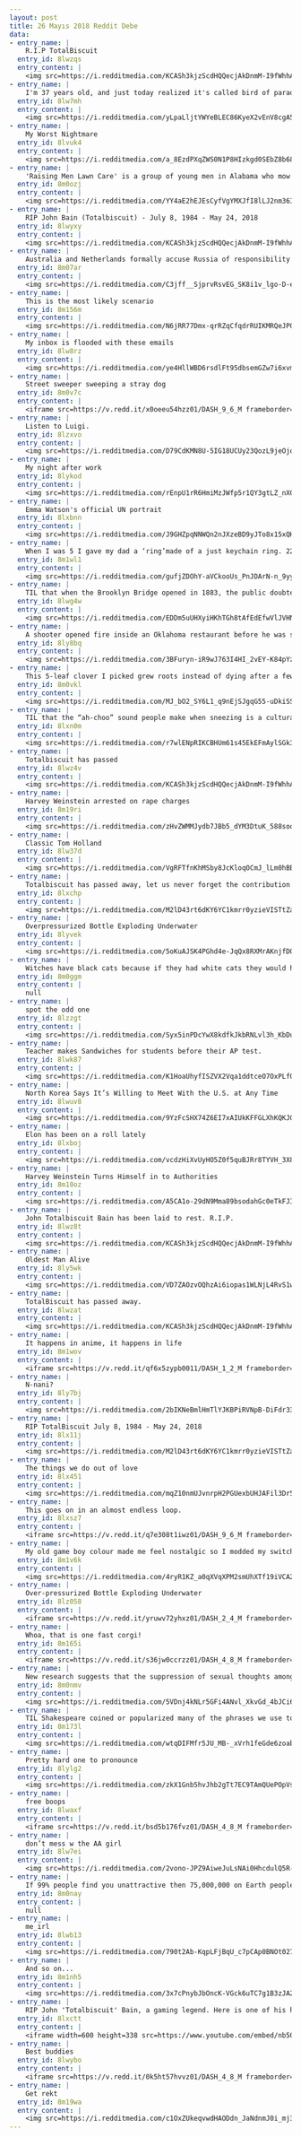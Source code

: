 ```yaml
---
layout: post
title: 26 Mayıs 2018 Reddit Debe
data:
- entry_name: |
    R.I.P TotalBiscuit
  entry_id: 8lwzqs
  entry_content: |
    <img src=https://i.redditmedia.com/KCASh3kjzScdHQQecjAkDnmM-I9fWhhAh6iMr_BOo_o.jpg?s=ec80714a92ab4955a4dc462125dd9706 frameborder=0>
- entry_name: |
    I'm 37 years old, and just today realized it's called bird of paradise because it looks like the left picture, not the right...
  entry_id: 8lw7mh
  entry_content: |
    <img src=https://i.redditmedia.com/yLpaLljtYWYeBLEC86KyeX2vEnV8cgA5is9HvHLFm_8.jpg?s=263d684f7c86fb13747e185ec76e0097 frameborder=0>
- entry_name: |
    My Worst Nightmare
  entry_id: 8lvuk4
  entry_content: |
    <img src=https://i.redditmedia.com/a_8EzdPXqZWS0N1P8HIzkgd0SEbZ8b68zfvZ5gX-bnw.jpg?s=bb8c26a1a49c382633efa1ec6dfd97cb frameborder=0>
- entry_name: |
    'Raising Men Lawn Care' is a group of young men in Alabama who mow the lawns of the elderly and handicapped people, free of charge.
  entry_id: 8m0ozj
  entry_content: |
    <img src=https://i.redditmedia.com/YY4aE2hEJEsCyfVgYMXJfI8lLJ2nm36IBWjylhPJLNo.jpg?s=6cd4b2ec8b3c35ba9050672b4d464494 frameborder=0>
- entry_name: |
    RIP John Bain (Totalbiscuit) - July 8, 1984 - May 24, 2018
  entry_id: 8lwyxy
  entry_content: |
    <img src=https://i.redditmedia.com/KCASh3kjzScdHQQecjAkDnmM-I9fWhhAh6iMr_BOo_o.jpg?s=ec80714a92ab4955a4dc462125dd9706 frameborder=0>
- entry_name: |
    Australia and Netherlands formally accuse Russia of responsibility for downing MH17 passenger jet in 2014
  entry_id: 8m07ar
  entry_content: |
    <img src=https://i.redditmedia.com/C3jff__SjprvRsvEG_SK8i1v_lgo-D-ehYJYwZkUJPg.jpg?s=00a79ca7c70e90b2308c3ae33e4dc8b3 frameborder=0>
- entry_name: |
    This is the most likely scenario
  entry_id: 8m156m
  entry_content: |
    <img src=https://i.redditmedia.com/N6jRR77Dmx-qrRZqCfqdrRUIKMRQeJP03tJFAgk4eCs.jpg?s=8cc4853a54e3423d971bc8966055e0f9 frameborder=0>
- entry_name: |
    My inbox is flooded with these emails
  entry_id: 8lw8rz
  entry_content: |
    <img src=https://i.redditmedia.com/ye4HllWBD6rsdlFt95dbsemGZw7i6xvmDpgtID_U7T4.jpg?s=cf9f0c7fabc42c1a33c137527874acd2 frameborder=0>
- entry_name: |
    Street sweeper sweeping a stray dog
  entry_id: 8m0v7c
  entry_content: |
    <iframe src=https://v.redd.it/x0oeeu54hzz01/DASH_9_6_M frameborder=0></iframe>
- entry_name: |
    Listen to Luigi.
  entry_id: 8lzxvo
  entry_content: |
    <img src=https://i.redditmedia.com/D79CdKMN8U-5IG18UCUy23QozL9jeOjoTFx6M6eGztA.jpg?s=fc8e9767de05750eeba14accd87f4ffc frameborder=0>
- entry_name: |
    My night after work
  entry_id: 8lykod
  entry_content: |
    <img src=https://i.redditmedia.com/rEnpU1rR6HmiMzJWfp5r1QY3gtLZ_nX0cg4QEIJ51UU.jpg?s=f02582e43d8001c3cbb5ec32d04062a6 frameborder=0>
- entry_name: |
    Emma Watson's official UN portrait
  entry_id: 8lxbnn
  entry_content: |
    <img src=https://i.redditmedia.com/J9GHZpqNNWQn2nJXzeBD9yJTo8x15xQHdUxE2kIMXCY.jpg?s=980d295ec5950acc0024490cf9588a36 frameborder=0>
- entry_name: |
    When I was 5 I gave my dad a ‘ring’made of a just keychain ring. 22 years later, and he’s still wearing it
  entry_id: 8m1wl1
  entry_content: |
    <img src=https://i.redditmedia.com/gufjZDOhY-aVCkooUs_PnJDArN-n_9yyMS3Dr1ekoo8.jpg?s=4eaeaeadcafec4aa3bc6dd44813ef191 frameborder=0>
- entry_name: |
    TIL that when the Brooklyn Bridge opened in 1883, the public doubted the stability of the bridge. Six days later, a pedestrian fell, causing a woman to scream, which led to a stampede that killed 12. Public concern was only dispelled a year later when P.T. Barnum marched 21 elephants across it.
  entry_id: 8lwg4w
  entry_content: |
    <img src=https://i.redditmedia.com/EDDm5uUHXyiHKhTGh8tAfEdEfwVlJVHNiVFuy2FL8I4.jpg?s=52cf149976839cb03639c2edd8fba407 frameborder=0>
- entry_name: |
    A shooter opened fire inside an Oklahoma restaurant before he was shot and killed by an armed citizen
  entry_id: 8ly8bq
  entry_content: |
    <img src=https://i.redditmedia.com/3BFuryn-iR9wJ763I4HI_2vEY-K84pYzyIezRTEgur8.jpg?s=761008c498f238ff1d3aaef6d3adae5e frameborder=0>
- entry_name: |
    This 5-leaf clover I picked grew roots instead of dying after a few days like usual
  entry_id: 8m0vkl
  entry_content: |
    <img src=https://i.redditmedia.com/MJ_bO2_SY6L1_q9nEjSJgqG55-uDkiSSKXqHwynOtDo.jpg?s=2b136018999b902b6fea192fe1d324e0 frameborder=0>
- entry_name: |
    TIL that the “ah-choo” sound people make when sneezing is a cultural learned behavior. For example, in the Phillipines they instead say “ha-ching”, the Japanese say “hakashun”, and deaf people don’t add any sounds at all.
  entry_id: 8lxn0m
  entry_content: |
    <img src=https://i.redditmedia.com/r7wlENpRIKCBHUm61s45EkEFmAylSGk3pDGArOm0Tsk.jpg?s=41b98ab4cf77b12c4074bec35826f8a5 frameborder=0>
- entry_name: |
    Totalbiscuit has passed
  entry_id: 8lwz4v
  entry_content: |
    <img src=https://i.redditmedia.com/KCASh3kjzScdHQQecjAkDnmM-I9fWhhAh6iMr_BOo_o.jpg?s=ec80714a92ab4955a4dc462125dd9706 frameborder=0>
- entry_name: |
    Harvey Weinstein arrested on rape charges
  entry_id: 8m19ri
  entry_content: |
    <img src=https://i.redditmedia.com/zHvZWMMJydb7JBb5_dYM3DtuK_588soqMlG1fPPcN1U.jpg?s=c2758c3fe433dbdd99fa0fc896093049 frameborder=0>
- entry_name: |
    Classic Tom Holland
  entry_id: 8lw37d
  entry_content: |
    <img src=https://i.redditmedia.com/VgRFTfnKhMSby8JcKloqOCmJ_lLm0hBBi-IV5l8nCSQ.jpg?s=35dae9203b51a7d9970448b5d8f6eb64 frameborder=0>
- entry_name: |
    Totalbiscuit has passed away, let us never forget the contribution he has given this game among many others
  entry_id: 8lxchp
  entry_content: |
    <img src=https://i.redditmedia.com/M2lD43rt6dKY6YC1kmrr0yzieVISTtZauNYIgBbwhVs.jpg?s=65c70f8e7c305f6dcf26609191a314d3 frameborder=0>
- entry_name: |
    Overpressurized Bottle Exploding Underwater
  entry_id: 8lyvek
  entry_content: |
    <img src=https://i.redditmedia.com/5oKuAJSK4PGhd4e-JqQx8RXMrAKnjfDOOFD5eBZvT70.gif?fm=jpg&s=e41d33a6cfcbdec0d7b9887e1ec4a522 frameborder=0>
- entry_name: |
    Witches have black cats because if they had white cats they would have white cat hair all over their clothes.
  entry_id: 8m0ggm
  entry_content: |
    null
- entry_name: |
    spot the odd one
  entry_id: 8lzzgt
  entry_content: |
    <img src=https://i.redditmedia.com/Syx5inPDcYwX8kdfkJkbRNLvl3h_KbDuLVw7fIuba_U.jpg?s=46743db2019c660eb906689e79260c36 frameborder=0>
- entry_name: |
    Teacher makes Sandwiches for students before their AP test.
  entry_id: 8lwk87
  entry_content: |
    <img src=https://i.redditmedia.com/K1HoaUhyfISZVX2Vqa1ddtceO7OxPLfO602MBATmr-c.jpg?s=8cea5ec075bb8f5a87d7d7b57dd872e7 frameborder=0>
- entry_name: |
    North Korea Says It’s Willing to Meet With the U.S. at Any Time
  entry_id: 8lwuv8
  entry_content: |
    <img src=https://i.redditmedia.com/9YzFcSHX74Z6EI7xAIUkKFFGLXhKQKJG27xYJtrWRZ4.jpg?s=184ffc1cafd019e40effb3867242cd4d frameborder=0>
- entry_name: |
    Elon has been on a roll lately
  entry_id: 8lxboj
  entry_content: |
    <img src=https://i.redditmedia.com/vcdzHiXvUyHO5Z0f5quBJRr8TYVH_3X8liy1-1WtnQE.jpg?s=4c8d020023da6d94c613b1b4c81f2825 frameborder=0>
- entry_name: |
    Harvey Weinstein Turns Himself in to Authorities
  entry_id: 8m10oz
  entry_content: |
    <img src=https://i.redditmedia.com/A5CA1o-29dN9Mma89bsodahGc0eTkFJIltFHQ-TIsWg.jpg?s=c829bbdaa998df3bf9533cacea8c0012 frameborder=0>
- entry_name: |
    John Totalbiscuit Bain has been laid to rest. R.I.P.
  entry_id: 8lwz8t
  entry_content: |
    <img src=https://i.redditmedia.com/KCASh3kjzScdHQQecjAkDnmM-I9fWhhAh6iMr_BOo_o.jpg?s=ec80714a92ab4955a4dc462125dd9706 frameborder=0>
- entry_name: |
    Oldest Man Alive
  entry_id: 8ly5wk
  entry_content: |
    <img src=https://i.redditmedia.com/VD7ZAOzvOQhzAi6iopas1WLNjL4RvS1w02-vvWN2cl8.jpg?s=e18cb8f156b1cbb00826e68a998f5afd frameborder=0>
- entry_name: |
    TotalBiscuit has passed away.
  entry_id: 8lwzat
  entry_content: |
    <img src=https://i.redditmedia.com/KCASh3kjzScdHQQecjAkDnmM-I9fWhhAh6iMr_BOo_o.jpg?s=ec80714a92ab4955a4dc462125dd9706 frameborder=0>
- entry_name: |
    It happens in anime, it happens in life
  entry_id: 8m1wov
  entry_content: |
    <iframe src=https://v.redd.it/qf6x5zypb0011/DASH_1_2_M frameborder=0></iframe>
- entry_name: |
    N-nani?
  entry_id: 8ly7bj
  entry_content: |
    <img src=https://i.redditmedia.com/2bIKNeBmlHmTlYJKBPiRVNpB-DiFdr33HdkSHcznres.jpg?s=d6df66eaf2be8f23a11cf5e5cc958430 frameborder=0>
- entry_name: |
    RIP TotalBiscuit July 8, 1984 - May 24, 2018
  entry_id: 8lx11j
  entry_content: |
    <img src=https://i.redditmedia.com/M2lD43rt6dKY6YC1kmrr0yzieVISTtZauNYIgBbwhVs.jpg?s=65c70f8e7c305f6dcf26609191a314d3 frameborder=0>
- entry_name: |
    The things we do out of love
  entry_id: 8lx451
  entry_content: |
    <img src=https://i.redditmedia.com/mqZ10nmUJvnrpH2PGUexbUHJAFil3Dr5qySyDq6wKWg.jpg?s=9a14c6d4c381267b16ad0967615bbd2a frameborder=0>
- entry_name: |
    This goes on in an almost endless loop.
  entry_id: 8lxsz7
  entry_content: |
    <iframe src=https://v.redd.it/q7e308t1iwz01/DASH_9_6_M frameborder=0></iframe>
- entry_name: |
    My old game boy colour made me feel nostalgic so I modded my switch.
  entry_id: 8m1v6k
  entry_content: |
    <img src=https://i.redditmedia.com/4ryR1KZ_a0qXVqXPM2smUhXTf19iVCA2EdCb4At7Sm4.jpg?s=69dd20f9f7fdc45477f0f2388f101a05 frameborder=0>
- entry_name: |
    Over-pressurized Bottle Exploding Underwater
  entry_id: 8lz058
  entry_content: |
    <iframe src=https://v.redd.it/yruwv72yhxz01/DASH_2_4_M frameborder=0></iframe>
- entry_name: |
    Whoa, that is one fast corgi!
  entry_id: 8m165i
  entry_content: |
    <iframe src=https://v.redd.it/s36jw0ccrzz01/DASH_4_8_M frameborder=0></iframe>
- entry_name: |
    New research suggests that the suppression of sexual thoughts among religious people only begets a greater preoccupation with sexual thoughts and fantasies.
  entry_id: 8m0nmv
  entry_content: |
    <img src=https://i.redditmedia.com/5VDnj4kNLr5GFi4ANvl_XkvGd_4bJCi69s-eT8F0zpA.jpg?s=4664d753bb16ca25f06e0547473759de frameborder=0>
- entry_name: |
    TIL Shakespeare coined or popularized many of the phrases we use today. Some of these include: “Good riddance. In my heart of hearts. Laughing stock. Wild-goose chase. Devil incarnate. Brave new world. As luck would have it. All our yesterdays. Break the ice. Full circle.”
  entry_id: 8m173l
  entry_content: |
    <img src=https://i.redditmedia.com/wtqDIFMfr5JU_MB-_xVrh1feGde6zoabwrImdyqSr4M.jpg?s=1b7ce5ba85eca571d3d4f92075673eb9 frameborder=0>
- entry_name: |
    Pretty hard one to pronounce
  entry_id: 8lylg2
  entry_content: |
    <img src=https://i.redditmedia.com/zkX1Gnb5hvJhb2gTt7EC9TAmQUePOpVsdAmrr3osmyU.jpg?s=ed4dab49c0bf3d3b8f010b50507f7ac6 frameborder=0>
- entry_name: |
    free boops
  entry_id: 8lwaxf
  entry_content: |
    <iframe src=https://v.redd.it/bsd5b176fvz01/DASH_4_8_M frameborder=0></iframe>
- entry_name: |
    don’t mess w the AA girl
  entry_id: 8lw7ei
  entry_content: |
    <img src=https://i.redditmedia.com/2vono-JPZ9AiweJuLsNAi0HhcdulQ5R-bJ0VbjQ700g.jpg?s=1265e447bd49c564eca07ba21ca0e7b9 frameborder=0>
- entry_name: |
    If 99% people find you unattractive then 75,000,000 on Earth people still find you attractive
  entry_id: 8m0nay
  entry_content: |
    null
- entry_name: |
    me_irl
  entry_id: 8lwb13
  entry_content: |
    <img src=https://i.redditmedia.com/790t2Ab-KqpLFjBqU_c7pCAp0BNOt027qW9GMdJUT98.png?s=d41029b2505a678c89811bc442a99ff4 frameborder=0>
- entry_name: |
    And so on...
  entry_id: 8m1nh5
  entry_content: |
    <img src=https://i.redditmedia.com/3x7cPnybJbOncK-VGck6uTC7g1B3zJA26fBwN1LEQCY.jpg?s=11e059f065dc948f7c84c396ca7cb9d7 frameborder=0>
- entry_name: |
    RIP John 'Totalbiscuit' Bain, a gaming legend. Here is one of his happiest videos where he gives his first impressions to Warhammer 40k : Space Marine
  entry_id: 8lxctt
  entry_content: |
    <iframe width=600 height=338 src=https://www.youtube.com/embed/nb50aAFiOpM?feature=oembed&enablejsapi=1 frameborder=0 allow=autoplay; encrypted-media allowfullscreen></iframe>
- entry_name: |
    Best buddies
  entry_id: 8lwybo
  entry_content: |
    <iframe src=https://v.redd.it/0k5ht57hvvz01/DASH_4_8_M frameborder=0></iframe>
- entry_name: |
    Get rekt
  entry_id: 8m19wa
  entry_content: |
    <img src=https://i.redditmedia.com/c1OxZUkeqvwdHAODdn_JaNdnmJ0i_mj3Dpw73DQ2tuY.jpg?s=e90c49bfb76d927738742afd90fdd1d6 frameborder=0>
---
```

